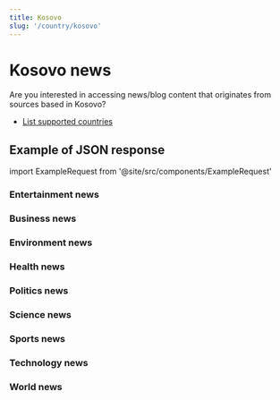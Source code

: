 ```yaml
---
title: Kosovo
slug: '/country/kosovo'
---
```


# Kosovo news

Are you interested in accessing news/blog content that originates from sources based in Kosovo?

- [List supported countries](/get-articles/countries)

## Example of JSON response

import ExampleRequest from '@site/src/components/ExampleRequest'

### Entertainment news
<ExampleRequest url="https://apitube.io/v1/news/articles?limit=2&category=news/Arts_and_Entertainment&language=xk"></ExampleRequest>

### Business news
<ExampleRequest url="https://apitube.io/v1/news/articles?limit=2&category=news/Business&language=xk"></ExampleRequest>

### Environment news
<ExampleRequest url="https://apitube.io/v1/news/articles?limit=2&category=news/Environment&language=xk"></ExampleRequest>

### Health news
<ExampleRequest url="https://apitube.io/v1/news/articles?limit=2&category=news/Health&language=xk"></ExampleRequest>

### Politics news
<ExampleRequest url="https://apitube.io/v1/news/articles?limit=2&category=news/Politics&language=xk"></ExampleRequest>

### Science news
<ExampleRequest url="https://apitube.io/v1/news/articles?limit=2&category=news/Science&language=xk"></ExampleRequest>

### Sports news
<ExampleRequest url="https://apitube.io/v1/news/articles?limit=2&category=news/Sports&language=xk"></ExampleRequest>

### Technology news
<ExampleRequest url="https://apitube.io/v1/news/articles?limit=2&category=news/Technology&language=xk"></ExampleRequest>

### World news
<ExampleRequest url="https://apitube.io/v1/news/articles?limit=2&category=news/World&language=xk"></ExampleRequest>
